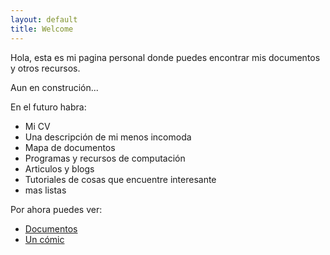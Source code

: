 ```yaml
---
layout: default
title: Welcome
---
```


Hola, esta es mi pagina personal donde puedes encontrar mis documentos y otros recursos.

Aun en construción...


En el futuro habra:

* Mi CV
* Una descripción de mi menos incomoda
* Mapa de documentos
* Programas y recursos de computación
* Articulos y blogs
* Tutoriales de cosas que encuentre interesante
* mas listas

Por ahora puedes ver:

* [Documentos](/docs/document_index.md)
* [Un cómic](https://c.xkcd.com/random/comic/)

<!--

{% for post in site.posts %}

<article class='post'>
  <h1 class='post-title'>
    <a href="{{ site.path }}{{ post.url }}">
      {{ post.title }}
    </a>
  </h1>
  <div class="post-date">{{ post.date | date: "%b %-d, %Y" }}</div>
  {{ post.content }}
</article>

{% endfor %}

-->
